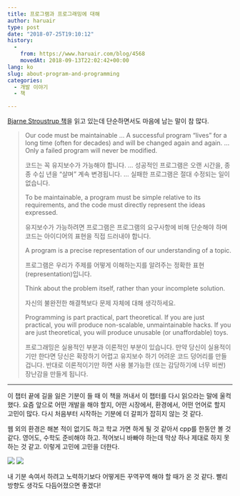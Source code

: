 ```yaml
---
title: 프로그램과 프로그래밍에 대해
author: haruair
type: post
date: "2018-07-25T19:10:12"
history:
  - 
    from: https://www.haruair.com/blog/4568
    movedAt: 2018-09-13T22:02:42+00:00
lang: ko
slug: about-program-and-programming
categories:
  - 개발 이야기
  - 책

---
```

[Bjarne Stroustrup 책][1]을 읽고 있는데 단순하면서도 마음에 남는 말이 참 많다.

> Our code must be maintainable &#8230; A successful program &#8220;lives&#8221; for a long time (often for decades) and will be changed again and again. &#8230; Only a failed program will never be modified.
> 
> 코드는 꼭 유지보수가 가능해야 합니다. &#8230; 성공적인 프로그램은 오랜 시간을, 종종 수십 년을 &#8220;살며&#8221; 계속 변경됩니다. &#8230; 실패한 프로그램은 절대 수정되는 일이 없습니다.
> 
> To be maintainable, a program must be simple relative to its requirements, and the code must directly represent the ideas expressed.
> 
> 유지보수가 가능하려면 프로그램은 프로그램의 요구사항에 비해 단순해야 하며 코드는 아이디어의 표현을 직접 드러내야 합니다.
> 
> A program is a precise representation of our understanding of a topic.
> 
> 프로그램은 우리가 주제를 어떻게 이해하는지를 알려주는 정확한 표현(representation)입니다.
> 
> Think about the problem itself, rather than your incomplete solution.
> 
> 자신의 불완전한 해결책보다 문제 자체에 대해 생각하세요.
> 
> Programming is part practical, part theoretical. If you are just practical, you will produce non-scalable, unmaintainable hacks. If you are just theoretical, you will produce unusable (or unaffordable) toys.
> 
> 프로그래밍은 실용적인 부분과 이론적인 부분이 있습니다. 만약 당신이 실용적이기만 한다면 당신은 확장하기 어렵고 유지보수 하기 어려운 코드 덩어리를 만들 겁니다. 반대로 이론적이기만 하면 사용 불가능한 (또는 감당하기에 너무 비싼) 장난감을 만들게 됩니다. 

* * *

이 챕터 끝에 길을 잃은 기분이 들 때 이 책을 꺼내서 이 챕터를 다시 읽으라는 말에 울컥했다. 요즘 앞으로 어떤 개발을 해야 할지, 어떤 시장에서, 환경에서, 어떤 언어로 할지 고민이 많다. 다시 처음부터 시작하는 기분에 더 갈피가 잡히지 않는 것 같다.

웹 외의 환경은 해본 적이 없기도 하고 학교 가면 하게 될 것 같아서 cpp를 한동안 볼 것 같다. 영어도, 수학도 준비해야 하고. 적어보니 바빠야 하는데 막상 하나 제대로 하지 못하는 것 같고. 이렇게 고민에 고민을 더한다.

<img src="https://media.giphy.com/media/8F6Ly3W3OcomdB0F8o/giphy.gif?w=660&#038;ssl=1" class="aligncenter" data-recalc-dims="1" />

<img src="https://media.giphy.com/media/ZyFW7VL64kyoWY7PH7/giphy.gif?w=660&#038;ssl=1" class="aligncenter" data-recalc-dims="1" />

내 기분 속여서 하려고 노력하기보다 어떻게든 꾸역꾸역 해야 할 때가 온 것 같다. 빨리 방향도 생각도 다듬어졌으면 좋겠다!

 [1]: https://amzn.to/2Aa4fV8